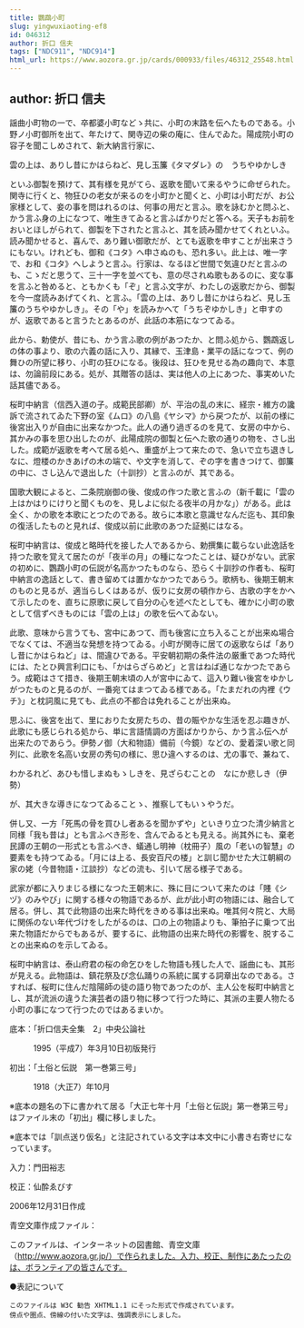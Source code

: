 ```yaml
---
title: 鸚鵡小町
slug: yingwuxiaoting-ef8
id: 046312
author: 折口 信夫
tags: ["NDC911", "NDC914"]
html_url: https://www.aozora.gr.jp/cards/000933/files/46312_25548.html
---
```


## author: 折口 信夫

謡曲小町物の一で、卒都婆小町などゝ共に、小町の末路を伝へたものである。小野ノ小町御所を出て、年たけて、関寺辺の柴の庵に、住んでゐた。陽成院小町の容子を聞こしめされて、新大納言行家に、


雲の上は、ありし昔にかはらねど、見し玉簾《タマダレ》の　うちやゆかしき



といふ御製を預けて、其有様を見がてら、返歌を聞いて来るやうに命ぜられた。関寺に行くと、物狂ひの老女が来るのを小町かと聞くと、小町は小町だが、お公家様として、妾の事を問はれるのは、何事の用だと言ふ。歌を詠むかと問ふと、かう言ふ身の上になつて、唯生きてゐると言ふばかりだと答へる。天子もお前をおいとほしがられて、御製を下されたと言ふと、其を読み聞かせてくれといふ。読み聞かせると、喜んで、あり難い御歌だが、とても返歌を申すことが出来さうにもない。けれども、御和《コタ》へ申さぬのも、恐れ多い。此上は、唯一字で、お和《コタ》へしようと言ふ。行家は、なるほど世間で気違ひだと言ふのも、こゝだと思うて、三十一字を並べても、意の尽されぬ歌もあるのに、変な事を言ふと咎めると、ともかくも「ぞ」と言ふ文字が、わたしの返歌だから、御製を今一度読みあげてくれ、と言ふ。「雲の上は、ありし昔にかはらねど、見し玉簾のうちやゆかしき」。その「や」を読みかへて「うちぞゆかしき」と申すのが、返歌であると言うたとあるのが、此話の本筋になつてゐる。

此から、勅使が、昔にも、かう言ふ歌の例があつたか、と問ふ処から、鸚鵡返しの体の事より、歌の六義の話に入り、其縁で、玉津島・業平の話になつて、例の舞ひの所望に移り、小町の狂ひになる。後段は、狂ひを見せる為の趣向で、本意は、勿論前段にある。処が、其贈答の話は、実は他人の上にあつた、事実めいた話其儘である。

桜町中納言（信西入道の子。成範民部卿）が、平治の乱の末に、経宗・維方の讒訴で流されてゐた下野の室《ムロ》の八島《ヤシマ》から戻つたが、以前の様に後宮出入りが自由に出来なかつた。此人の通り過ぎるのを見て、女房の中から、其かみの事を思ひ出したのが、此陽成院の御製と伝へた歌の通りの物を、さし出した。成範が返歌を考へて居る処へ、重盛が上つて来たので、急いで立ち退きしなに、燈楼のかきあげの木の端で、や文字を消して、ぞの字を書きつけて、御簾の中に、さし込んで退出した（十訓抄）と言ふのが、其である。

国歌大観によると、二条院崩御の後、俊成の作つた歌と言ふの（新千載に「雲の上はかはりにけりと聞くものを、見しよに似たる夜半の月かな」）がある。此は全く、かの歌を本歌にとつたのである。故らに本歌と意識せなんだ迄も、其印象の復活したものと見れば、俊成以前に此歌のあつた証拠にはなる。

桜町中納言は、俊成と略時代を接した人であるから、勅撰集に載らない此逸話を持つた歌を覚えて居たのが「夜半の月」の種になつたことは、疑ひがない。武家の初めに、鸚鵡小町の伝説が名高かつたものなら、恐らく十訓抄の作者も、桜町中納言の逸話として、書き留めては置かなかつたであらう。歌柄も、後期王朝末のものと見るが、適当らしくはあるが、仮りに女房の頓作から、古歌の字をかへて示したのを、直ちに原歌に戻して自分の心を述べたとしても、確かに小町の歌として信ずべきものには「雲の上は」の歌を伝へてゐない。

此歌、意味から言うても、宮中にあつて、而も後宮に立ち入ることが出来ぬ場合でなくては、不適当な発想を持つてゐる。小町が関寺に居ての返歌ならば「ありし昔にかはらねど」は、間違ひである。平安朝初期の条件法の厳重であつた時代には、たとひ興言利口にも、「かはらざらめど」と言はねば通じなかつたであらう。成範はさて措き、後期王朝末頃の人が宮中にゐて、這入り難い後宮をゆかしがつたものと見るのが、一番宛てはまつてゐる様である。「たまだれの内裡《ウチ》」と枕詞風に見ても、此点の不都合は免れることが出来ぬ。

思ふに、後宮を出て、里におりた女房たちの、昔の賑やかな生活を忍ぶ趣きが、此歌にも感じられる処から、単に言語情調の方面ばかりから、かう言ふ伝へが出来たのであらう。伊勢ノ御（大和物語）備前（今鏡）などの、愛着深い歌と同列に、此歌を名高い女房の秀句の様に、思ひ違へするのは、尤の事で、兼ねて、


わかるれど、あひも惜しまぬもゝしきを、見ざらむことの　なにか悲しき（伊勢）



が、其大きな導きになつてゐることゝ、推察してもいゝやうだ。

併し又、一方「死馬の骨を買ひし者あるを聞かずや」といきり立つた清少納言と同様「我も昔は」とも言ふべき形を、含んでゐるとも見える。尚其外にも、棄老民譚の王朝の一形式とも言ふべき、蟻通し明神（枕冊子）風の「老いの智慧」の要素をも持つてゐる。「月には上る、長安百尺の楼」と訓じ聞かせた大江朝綱の家の姥（今昔物語・江談抄）などの流も、引いて居る様子である。

武家が都に入りまじる様になつた王朝末に、殊に目について来たのは「賤《シヅ》のみやび」に関する様々の物語であるが、此が此小町の物語には、融合して居る。併し、其で此物語の出来た時代をきめる事は出来ぬ。唯其何々院と、大局に関係のない年代づけをしたがるのは、口の上の物語よりも、筆拍子に乗つて出来た物語だからでもあるが、要するに、此物語の出来た時代の影響を、脱することの出来ぬのを示してゐる。

桜町中納言は、泰山府君の桜の命乞ひをした物語も残した人で、謡曲にも、其形が見える。此物語は、鎮花祭及び念仏踊りの系統に属する詞章出なのである。さすれば、桜町に住んだ陰陽師の徒の語り物であつたのが、主人公を桜町中納言とし、其が流派の違うた演芸者の語り物に移つて行つた時に、其派の主要人物たる小町の事になつて行つたのではあるまいか。













底本：「折口信夫全集　2」中央公論社


　　　1995（平成7）年3月10日初版発行

初出：「土俗と伝説　第一巻第三号」

　　　1918（大正7）年10月

※底本の題名の下に書かれて居る「大正七年十月「土俗と伝説」第一巻第三号」はファイル末の「初出」欄に移しました。

※底本では「訓点送り仮名」と注記されている文字は本文中に小書き右寄せになっています。

入力：門田裕志

校正：仙酔ゑびす

2006年12月31日作成

青空文庫作成ファイル：

このファイルは、インターネットの図書館、青空文庫（http://www.aozora.gr.jp/）で作られました。入力、校正、制作にあたったのは、ボランティアの皆さんです。











●表記について


	このファイルは W3C 勧告 XHTML1.1 にそった形式で作成されています。
	傍点や圏点、傍線の付いた文字は、強調表示にしました。